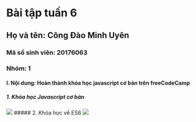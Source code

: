# Bài tập tuần 6
## Họ và tên: Công Đào Minh Uyên
### Mã số sinh viên: 20176063
### Nhóm: 1
#### I. Nội dung: Hoàn thành khóa học javascript cơ bản trên freeCodeCamp
##### 1. Khóa học Javascript cơ bản
<img src="https://mobifone-media-files.s3.ap-southeast-1.amazonaws.com/JS_basic.png" />
##### 2. Khóa học về ES6
<img src="https://mobifone-media-files.s3.ap-southeast-1.amazonaws.com/ES6.png"  />

